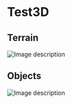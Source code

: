 # Test3D


## Terrain

![Image description](https://cdn.discordapp.com/attachments/648543480808996895/674416124200353792/Cube.gif)

## Objects

![Image description](https://cdn.discordapp.com/attachments/648543480808996895/674416210447826944/terrarin.gif)
